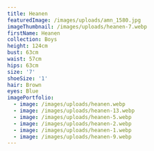 ```yaml
---
title: Heanen
featuredImage: /images/uploads/amn_1580.jpg
imageThumbnail: /images/uploads/heanen-7.webp
firstName: Heanen
collection: Boys
height: 124cm
bust: 63cm
waist: 57cm
hips: 63cm
size: '7'
shoeSize: '1'
hair: Brown
eyes: Blue
imagePortfolio:
  - image: /images/uploads/heanen.webp
  - image: /images/uploads/heanen-13.webp
  - image: /images/uploads/heanen-5.webp
  - image: /images/uploads/heanen-2.webp
  - image: /images/uploads/heanen-1.webp
  - image: /images/uploads/heanen-9.webp
---
```


